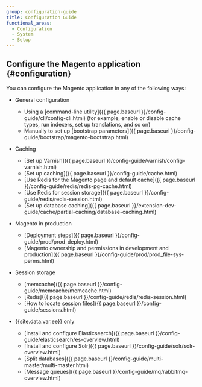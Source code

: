```yaml
---
group: configuration-guide
title: Configuration Guide
functional_areas:
  - Configuration
  - System
  - Setup
---
```


## Configure the Magento application {#configuration}

You can configure the Magento application in any of the following ways:

*	General configuration

	*  	Using a [command-line utility]({{ page.baseurl }}/config-guide/cli/config-cli.html) (for example, enable or disable cache types, run indexers, set up translations, and so on)
	*  	Manually to set up [bootstrap parameters]({{ page.baseurl }}/config-guide/bootstrap/magento-bootstrap.html)

*	Caching

	*	[Set up Varnish]({{ page.baseurl }}/config-guide/varnish/config-varnish.html)
	*   [Set up caching]({{ page.baseurl }}/config-guide/cache.html)
	*	[Use Redis for the Magento page and default cache]({{ page.baseurl }}/config-guide/redis/redis-pg-cache.html)
	*	[Use Redis for session storage]({{ page.baseurl }}/config-guide/redis/redis-session.html)
	*	[Set up database caching]({{ page.baseurl }}/extension-dev-guide/cache/partial-caching/database-caching.html)

*	Magento in production

	*	[Deployment steps]({{ page.baseurl }}/config-guide/prod/prod_deploy.html)
	*	[Magento ownership and permissions in development and production]({{ page.baseurl }}/config-guide/prod/prod_file-sys-perms.html)

*	Session storage
	*	[memcache]({{ page.baseurl }}/config-guide/memcache/memcache.html)
	*	[Redis]({{ page.baseurl }}/config-guide/redis/redis-session.html)
	*	[How to locate session files]({{ page.baseurl }}/config-guide/sessions.html)

*	{{site.data.var.ee}} only

	*	[Install and configure Elasticsearch]({{ page.baseurl }}/config-guide/elasticsearch/es-overview.html)
	*	[Install and configure Solr]({{ page.baseurl }}/config-guide/solr/solr-overview.html)
	*	[Split databases]({{ page.baseurl }}/config-guide/multi-master/multi-master.html)
	*	[Message queues]({{ page.baseurl }}/config-guide/mq/rabbitmq-overview.html)
